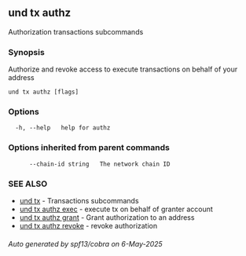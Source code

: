 ## und tx authz

Authorization transactions subcommands

### Synopsis

Authorize and revoke access to execute transactions on behalf of your address

```
und tx authz [flags]
```

### Options

```
  -h, --help   help for authz
```

### Options inherited from parent commands

```
      --chain-id string   The network chain ID
```

### SEE ALSO

* [und tx](und_tx.md)	 - Transactions subcommands
* [und tx authz exec](und_tx_authz_exec.md)	 - execute tx on behalf of granter account
* [und tx authz grant](und_tx_authz_grant.md)	 - Grant authorization to an address
* [und tx authz revoke](und_tx_authz_revoke.md)	 - revoke authorization

###### Auto generated by spf13/cobra on 6-May-2025

